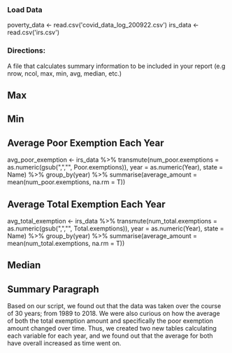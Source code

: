 ### Load Data
poverty_data <- read.csv('covid_data_log_200922.csv')
irs_data <- read.csv('irs.csv')

### Directions:
A file that calculates summary information to be included in your report (e.g nrow, ncol, max, min, avg, median, etc.)

## Max

## Min

## Average Poor Exemption Each Year
avg_poor_exemption <- irs_data %>%
  transmute(num_poor.exemptions = as.numeric(gsub(",","", Poor.exemptions)),
            year = as.numeric(Year), state = Name) %>%
  group_by(year) %>%
  summarise(average_amount = mean(num_poor.exemptions, na.rm = T))

## Average Total Exemption Each Year
avg_total_exemption <- irs_data %>%
  transmute(num_total.exemptions = as.numeric(gsub(",","", Total.exemptions)),
            year = as.numeric(Year), state = Name) %>%
  group_by(year) %>%
  summarise(average_amount = mean(num_total.exemptions, na.rm = T))

## Median

## Summary Paragraph
Based on our script, we found out that the data was taken over the course of 30 years; from 1989 to 2018. We were also curious on how the average of both the total exemption amount and specifically the poor exemption amount changed over time. Thus, we created two new tables calculating each variable for each year, and we found out that the average for both have overall increased as time went on. 
